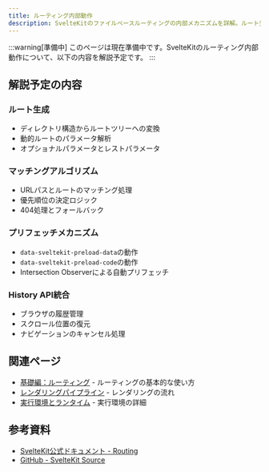 ```yaml
---
title: ルーティング内部動作
description: SvelteKitのファイルベースルーティングの内部メカニズムを詳解。ルート生成、マッチング、プリフェッチの仕組みをTypeScriptで理解
---
```


<script>
  import { base } from '$app/paths';
</script>

:::warning[準備中]
このページは現在準備中です。SvelteKitのルーティング内部動作について、以下の内容を解説予定です。
:::

## 解説予定の内容

### ルート生成
- ディレクトリ構造からルートツリーへの変換
- 動的ルートのパラメータ解析
- オプショナルパラメータとレストパラメータ

### マッチングアルゴリズム
- URLパスとルートのマッチング処理
- 優先順位の決定ロジック
- 404処理とフォールバック

### プリフェッチメカニズム
- `data-sveltekit-preload-data`の動作
- `data-sveltekit-preload-code`の動作
- Intersection Observerによる自動プリフェッチ

### History API統合
- ブラウザの履歴管理
- スクロール位置の復元
- ナビゲーションのキャンセル処理

## 関連ページ

- [基礎編：ルーティング]({base}/sveltekit/routing/) - ルーティングの基本的な使い方
- [レンダリングパイプライン]({base}/sveltekit/architecture/rendering-pipeline/) - レンダリングの流れ
- [実行環境とランタイム]({base}/sveltekit/architecture/execution-environments/) - 実行環境の詳細

## 参考資料

- [SvelteKit公式ドキュメント - Routing](https://kit.svelte.dev/docs/routing)
- [GitHub - SvelteKit Source](https://github.com/sveltejs/kit)